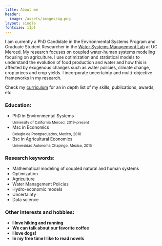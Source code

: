```yaml
---
title: About me
header:
  image: /assets/images/ag.png
layout: single
fontsize: 11pt
---
```



<meta name="viewport" content="width=device-width, initial-scale=1">
<script src="https://kit.fontawesome.com/a076d05399.js" crossorigin="anonymous"></script>



I am currently a PhD Candidate in the Environmental Systems Program and Graduate Student Researcher in the  <a href="https://www.wsm.ucmerced.edu/">Water Systems Management Lab</a> at UC Merced. My research focuses on coupled water-human systems modeling focusing on agriculture. I use optimization and statistical models to understand the evolution of food production and water and how this is affected by exogenous changes such as water policies, climate change, crop prices and crop yields. I incorporate uncertainty and multi-objective frameworks in my research. 



Check my [curriculum](https://github.com/josemrodriguezf/josemrodriguezf.github.io/raw/master/assets/pdf/Jose_Rodriguez_CV.pdf) for an in depth list of my skills, publications, awards, etc. 


### <b><i class="fas fa-graduation-cap"></i> Education:</b>

- PhD in Environmental Systems<br/><sub>University of California Merced, 2019-present</sub>
- Msc in Economics<br/><sub>Colegio de Postgraduados, Mexico, 2018</sub>
- Bsc in Agricultural Economics<br/><sub>Universidad Autonoma Chapingo, Mexico, 2015</sub>

### <b><i class="fas fa-laptop-code"></i> Research keywords:</b>

- Mathematical modeling of coupled natural and human systems
- Optimization
- Agriculture 
- Water Management Policies
- Hydro-economic models
- Uncertainty
- Data science

### <b><i class="fas fa-hiking"></i> Other interests and hobbies:<b>

- I love hiking and running 
- We can talk about our favorite coffee <i class="fas fa-coffee"></i>
- I love dogs!  
- In my free time I like to read novels




